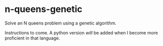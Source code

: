 # n-queens-genetic
Solve an N queens problem using a genetic algorithm.  

Instructions to come.  A python version *will* be added when I become more proficient in that language.
